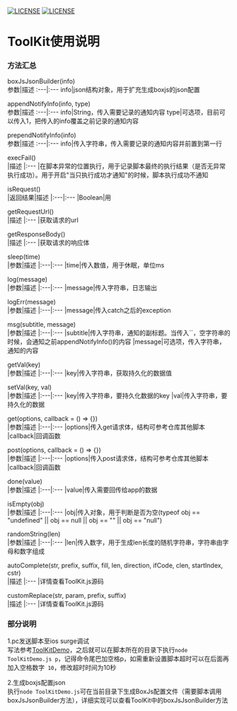 [![LICENSE](https://img.shields.io/badge/license-Anti%20996-blue.svg)](https://github.com/996icu/996.ICU/blob/master/LICENSE)
[![LICENSE](https://img.shields.io/badge/感谢-Orz3的图标-red.svg)](https://github.com/Orz-3)
# ToolKit使用说明
### 方法汇总
boxJsJsonBuilder(info)  
参数|描述
:---|:---
info|json结构对象，用于扩充生成boxjs的json配置

appendNotifyInfo(info, type)  
参数|描述
:---|:---
info|String，传入需要记录的通知内容
type|可选项，目前可以传入1，把传入的info覆盖之前记录的通知内容

prependNotifyInfo(info)  
参数|描述
:---|:---
info|传入字符串，传入需要记录的通知内容并前置到第一行

execFail()  
|描述
|:---
|在脚本异常的位置执行，用于记录脚本最终的执行结果（是否无异常执行成功）。用于开启"当只执行成功才通知"的时候，脚本执行成功不通知

isRequest()  
|返回结果|描述
|:---|:---
|Boolean|用

getRequestUrl()  
|描述
|:---
|获取请求的url

getResponseBody()  
|描述
|:---
|获取请求的响应体

sleep(time)  
|参数|描述
|:---|:---
|time|传入数值，用于休眠，单位ms

log(message)  
|参数|描述
|:---|:---
|message|传入字符串，日志输出

logErr(message)  
|参数|描述
|:---|:---
|message|传入catch之后的exception

msg(subtitle, message)  
|参数|描述
|:---|:---
|subtitle|传入字符串，通知的副标题。当传入``，空字符串的时候，会通知之前appendNotifyInfo()的内容
|message|可选项，传入字符串，通知的内容

getVal(key)  
|参数|描述
|:---|:---
|key|传入字符串，获取持久化的数据值

setVal(key, val)  
|参数|描述
|:---|:---
|key|传入字符串，要持久化数据的key
|val|传入字符串，要持久化的数据

get(options, callback = () => {})  
|参数|描述
|:---|:---
|options|传入get请求体，结构可参考仓库其他脚本
|callback|回调函数

post(options, callback = () => {})  
|参数|描述
|:---|:---
|options|传入post请求体，结构可参考仓库其他脚本
|callback|回调函数

done(value)  
|参数|描述
|:---|:---
|value|传入需要回传给app的数据

isEmpty(obj)  
|参数|描述
|:---|:---
|obj|传入对象，用于判断是否为空(typeof obj == "undefined" || obj == null || obj == "" || obj == "null")

randomString(len)  
|参数|描述
|:---|:---
|len|传入数字，用于生成len长度的随机字符串，字符串由字母和数字组成

autoComplete(str, prefix, suffix, fill, len, direction, ifCode, clen, startIndex, cstr)  
|描述
|:---
|详情查看ToolKit.js源码

customReplace(str, param, prefix, suffix)  
|描述
|:---
|详情查看ToolKit.js源码

### 部分说明
1.pc发送脚本至ios surge调试   
写法参考[ToolKitDemo](https://github.com/lowking/Scripts/blob/master/util/example/useToolKitDemo.js)，之后就可以在脚本所在的目录下执行```node ToolKitDemo.js p```，记得命令尾巴加空格p，如需重新设置脚本超时可以在后面再加入空格数字``` 10```，修改超时时间为10秒

2.生成boxjs配置json  
执行```node ToolKitDemo.js```可在当前目录下生成BoxJs配置文件（需要脚本调用boxJsJsonBuilder方法），详细实现可以查看ToolKit中的boxJsJsonBuilder方法
